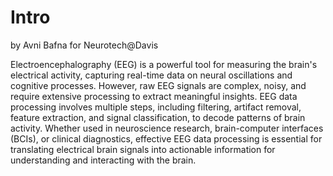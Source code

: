 # Intro

by Avni Bafna for Neurotech@Davis

Electroencephalography (EEG) is a powerful tool for measuring the brain's electrical activity, capturing real-time data on neural oscillations and cognitive processes. However, raw EEG signals are complex, noisy, and require extensive processing to extract meaningful insights. EEG data processing involves multiple steps, including filtering, artifact removal, feature extraction, and signal classification, to decode patterns of brain activity. Whether used in neuroscience research, brain-computer interfaces (BCIs), or clinical diagnostics, effective EEG data processing is essential for translating electrical brain signals into actionable information for understanding and interacting with the brain.
